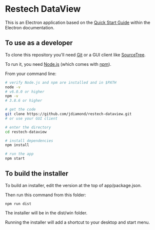 # Restech DataView

This is an Electron application based on the [Quick Start Guide](http://electron.atom.io/docs/latest/tutorial/quick-start) within the Electron documentation.

## To use as a developer

To clone this repository you'll need [Git](https://git-scm.com) or a GUI client like [SourceTree](https://www.sourcetreeapp.com/).

To run it, you need [Node.js](https://nodejs.org/en/download/) (which comes with [npm](http://npmjs.com)).

From your command line:

```bash
# verify Node.js and npm are installed and in $PATH
node -v
# v6.0.0 or higher
npm -v
# 3.8.6 or higher

# get the code
git clone https://github.com/jdiamond/restech-dataview.git
# or use your GUI client

# enter the directory
cd restech-dataview

# install dependencies
npm install

# run the app
npm start
```

## To build the installer

To build an installer, edit the version at the top of app/package.json.

Then run this command from this folder:

```
npm run dist
```

The installer will be in the dist/win folder.

Running the installer will add a shortcut to your desktop and start menu.
